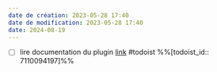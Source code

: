 ```yaml
---
date de création: 2023-05-28 17:40
date de modification: 2023-05-28 17:40
date: 2024-08-19
---
```

- [ ] lire documentation du plugin [link](https://todoist.com/showTask?id=7110094197) #todoist %%[todoist_id:: 7110094197]%%